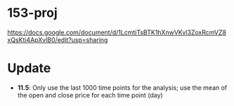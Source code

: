 # 153-proj

https://docs.google.com/document/d/1LcmtiTsBTK1hXnwVKvl3ZoxRcmVZ8xQsKti4ApXvlB0/edit?usp=sharing

# Update
* **11.5**: Only use the last 1000 time points for the analysis; use the mean of the open and close price for each time point (day)
